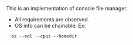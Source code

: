 This is an implementation of console file manager.

- All requirements are observed.
- OS info can be chainable. Ex:

```
  os --eol --cpus --homedir
```

